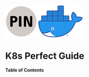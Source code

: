 <p float="left">
    <img src="images/PIN.png" alt="PINLAB" height="100">
    <img src="images/docker.png" alt="docker" height="100">
</p>

# K8s Perfect Guide

**Table of Contents**